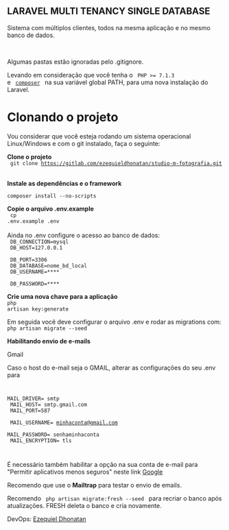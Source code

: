## LARAVEL MULTI TENANCY SINGLE DATABASE

Sistema com múltiplos clientes, todos na mesma aplicação e no mesmo banco de dados.

<br>

Algumas pastas estão ignoradas pelo .gitignore.

Levando em consideração que você tenha o <code> PHP >= 7.1.3 </code> e <code> <a href="https://getcomposer.org">composer</a>  </code> na sua variável global PATH, para uma nova instalação do Laravel.


# Clonando o projeto

Vou  considerar que você esteja rodando um sistema operacional Linux/Windows e com o git instalado, faça o seguinte:

<strong> Clone o projeto</strong> <br>
<code>  git clone https://gitlab.com/ezequieldhonatan/studio-m-fotografia.git  </code> 
<br>

<strong> Instale as dependências e o framework</strong>
<br>
<code>
composer install --no-scripts
</code>

<strong>Copie o arquivo .env.example</strong>
<br>
<code> cp .env.example .env </code> <br><br>
Ainda no .env configure o acesso ao banco de dados: <br>
<code>
DB_CONNECTION=mysql <br>
DB_HOST=127.0.0.1    <br>
DB_PORT=3306  <br>
DB_DATABASE=nome_bd_local <br>
DB_USERNAME=**** <br>
DB_PASSWORD=****
</code>

<strong> Crie uma nova chave para a aplicação</strong>
<br>
<code>php artisan key:generate</code>

Em seguida você deve configurar o arquivo .env e rodar as migrations com:
<code> php artisan migrate --seed </code>
 
 <strong>Habilitando envio de e-mails</strong>

Gmail

Caso o host do e-mail seja o GMAIL, alterar as configurações do seu .env para
<code>

MAIL_DRIVER= smtp <br>
MAIL_HOST= smtp.gmail.com <br>
MAIL_PORT=587 <br>
MAIL_USERNAME= minhaconta@gmail.com <br>
MAIL_PASSWORD= senhaminhaconta <br>
MAIL_ENCRYPTION= tls

</code>

É necessário também habilitar a opção na sua conta de e-mail para "Permitir aplicativos menos seguros" neste link <a href="https://myaccount.google.com/lesssecureapps?pli=1">Google</a>

Recomendo que use o <strong>Mailtrap</strong> para testar o envio de emails.

Recomendo <code> php artisan migrate:fresh --seed </code> para recriar o banco após atualizações. FRESH deleta o banco e cria novamente.

DevOps: <a href="https://www.linkedin.com/in/ezequieldhonatan/">Ezequiel Dhonatan</a>